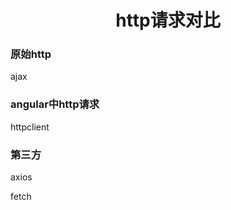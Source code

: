 # <center>**http请求对比**</center>
<article align="left" padding="0 12px">

### 原始http
ajax

### angular中http请求
httpclient

### 第三方
axios

fetch


</article>